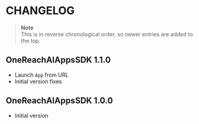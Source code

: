 # CHANGELOG

> **Note**\
> This is in reverse chronological order, so newer entries are added to the top.

## OneReachAIAppsSDK 1.1.0

* Launch `App` from URL
* Initial version fixes


## OneReachAIAppsSDK 1.0.0

* Initial version